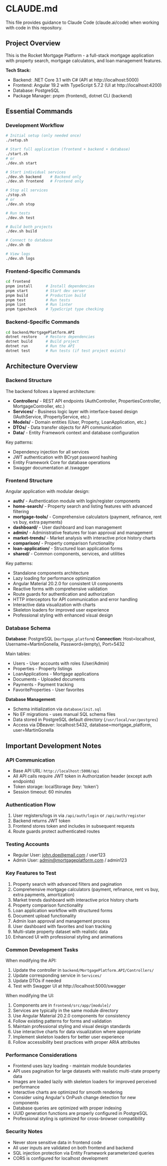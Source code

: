 # CLAUDE.md

This file provides guidance to Claude Code (claude.ai/code) when working with code in this repository.

## Project Overview

This is the Rocket Mortgage Platform - a full-stack mortgage application with property search, mortgage calculators, and loan management features.

**Tech Stack:**
- Backend: .NET Core 3.1 with C# (API at http://localhost:5000)
- Frontend: Angular 19.2 with TypeScript 5.7.2 (UI at http://localhost:4200)
- Database: PostgreSQL
- Package Manager: pnpm (frontend), dotnet CLI (backend)

## Essential Commands

### Development Workflow
```bash
# Initial setup (only needed once)
./setup.sh

# Start full application (frontend + backend + database)
./start.sh
# or
./dev.sh start

# Start individual services
./dev.sh backend    # Backend only
./dev.sh frontend   # Frontend only

# Stop all services
./stop.sh
# or
./dev.sh stop

# Run tests
./dev.sh test

# Build both projects
./dev.sh build

# Connect to database
./dev.sh db

# View logs
./dev.sh logs
```

### Frontend-Specific Commands
```bash
cd frontend
pnpm install      # Install dependencies
pnpm start        # Start dev server
pnpm build        # Production build
pnpm test         # Run tests
pnpm lint         # Run linter
pnpm typecheck    # TypeScript type checking
```

### Backend-Specific Commands
```bash
cd backend/MortgagePlatform.API
dotnet restore    # Restore dependencies
dotnet build      # Build project
dotnet run        # Run the API
dotnet test       # Run tests (if test project exists)
```

## Architecture Overview

### Backend Structure
The backend follows a layered architecture:
- **Controllers/** - REST API endpoints (AuthController, PropertiesController, MortgageController, etc.)
- **Services/** - Business logic layer with interface-based design (IAuthService, IPropertyService, etc.)
- **Models/** - Domain entities (User, Property, LoanApplication, etc.)
- **DTOs/** - Data transfer objects for API communication
- **Data/** - Entity Framework context and database configuration

Key patterns:
- Dependency injection for all services
- JWT authentication with BCrypt password hashing
- Entity Framework Core for database operations
- Swagger documentation at /swagger

### Frontend Structure
Angular application with modular design:
- **auth/** - Authentication module with login/register components
- **home-search/** - Property search and listing features with advanced filtering
- **mortgage-tools/** - Comprehensive calculators (payment, refinance, rent vs buy, extra payments)
- **dashboard/** - User dashboard and loan management
- **admin/** - Administrative features for loan approval and management
- **market-trends/** - Market analysis with interactive price history charts
- **comparison/** - Property comparison functionality
- **loan-application/** - Structured loan application forms
- **shared/** - Common components, services, and utilities

Key patterns:
- Standalone components architecture
- Lazy loading for performance optimization
- Angular Material 20.2.0 for consistent UI components
- Reactive forms with comprehensive validation
- Route guards for authentication and authorization
- HTTP interceptors for API communication and error handling
- Interactive data visualization with charts
- Skeleton loaders for improved user experience
- Professional styling with enhanced visual design

### Database Schema
**Database**: PostgreSQL (`mortgage_platform`)
**Connection**: Host=localhost, Username=MartinGonella, Password=(empty), Port=5432

Main tables:
- Users - User accounts with roles (User/Admin)
- Properties - Property listings
- LoanApplications - Mortgage applications
- Documents - Uploaded documents
- Payments - Payment tracking
- FavoriteProperties - User favorites

**Database Management**:
- Schema initialization via `database/init.sql`
- No EF migrations - uses manual SQL schema files
- Data stored in PostgreSQL default directory (`/usr/local/var/postgres`)
- Access via DBeaver: localhost:5432, database=mortgage_platform, user=MartinGonella

## Important Development Notes

### API Communication
- Base API URL: `http://localhost:5000/api`
- All API calls require JWT token in Authorization header (except auth endpoints)
- Token storage: localStorage (key: 'token')
- Session timeout: 60 minutes

### Authentication Flow
1. User registers/logs in via `/api/auth/login` or `/api/auth/register`
2. Backend returns JWT token
3. Frontend stores token and includes in subsequent requests
4. Route guards protect authenticated routes

### Testing Accounts
- Regular User: john.doe@email.com / user123
- Admin User: admin@mortgageplatform.com / admin123

### Key Features to Test
1. Property search with advanced filters and pagination
2. Comprehensive mortgage calculators (payment, refinance, rent vs buy, extra payments, amortization)
3. Market trends dashboard with interactive price history charts
4. Property comparison functionality
5. Loan application workflow with structured forms
6. Document upload functionality
7. Admin loan approval and management process
8. User dashboard with favorites and loan tracking
9. Multi-state property dataset with realistic data
10. Enhanced UI with professional styling and animations

### Common Development Tasks

When modifying the API:
1. Update the controller in `backend/MortgagePlatform.API/Controllers/`
2. Update corresponding service in `Services/`
3. Update DTOs if needed
4. Test with Swagger UI at http://localhost:5000/swagger

When modifying the UI:
1. Components are in `frontend/src/app/[module]/`
2. Services are typically in the same module directory
3. Use Angular Material 20.2.0 components for consistency
4. Follow existing patterns for forms and validation
5. Maintain professional styling and visual design standards
6. Use interactive charts for data visualization where appropriate
7. Implement skeleton loaders for better user experience
8. Follow accessibility best practices with proper ARIA attributes

### Performance Considerations
- Frontend uses lazy loading - maintain module boundaries
- API uses pagination for large datasets with realistic multi-state property data
- Images are loaded lazily with skeleton loaders for improved perceived performance
- Interactive charts are optimized for smooth rendering
- Consider using Angular's OnPush change detection for new components
- Database queries are optimized with proper indexing
- UUID generation functions are properly configured in PostgreSQL
- Professional styling is optimized for cross-browser compatibility

### Security Notes
- Never store sensitive data in frontend code
- All user inputs are validated on both frontend and backend
- SQL injection protection via Entity Framework parameterized queries
- CORS is configured for localhost development